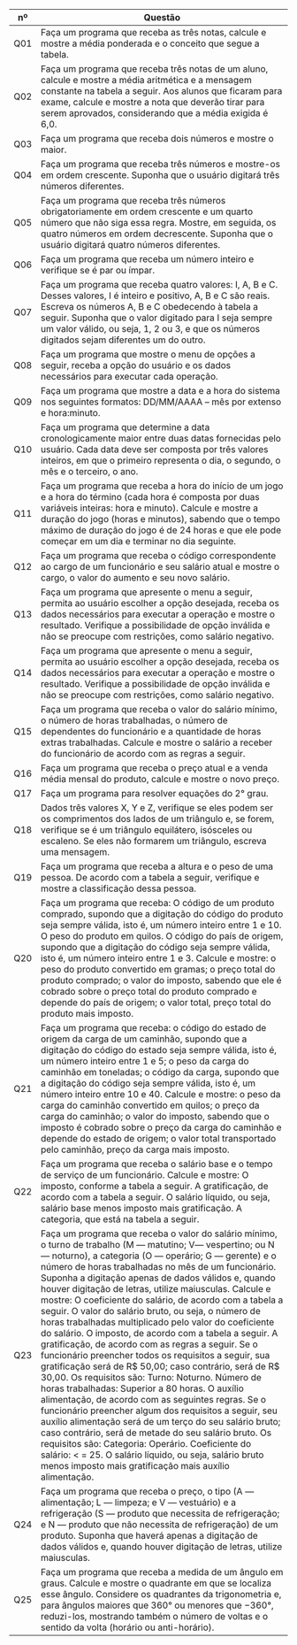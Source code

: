 nº  | Questão
----| ------
Q01 | Faça um programa que receba as três notas, calcule e mostre a média ponderada e o conceito que segue a tabela.
Q02 | Faça um programa que receba três notas de um aluno, calcule e mostre a média aritmética e a mensagem constante na tabela a seguir. Aos alunos que ficaram para exame, calcule e mostre a nota que deverão tirar para serem aprovados, considerando que a média exigida é 6,0.
Q03 | Faça um programa que receba dois números e mostre o maior.
Q04 | Faça um programa que receba três números e mostre-os em ordem crescente. Suponha que o usuário digitará três números diferentes.
Q05 | Faça um programa que receba três números obrigatoriamente em ordem crescente e um quarto número que não siga essa regra. Mostre, em seguida, os quatro números em ordem decrescente. Suponha que o usuário digitará quatro números diferentes.
Q06 | Faça um programa que receba um número inteiro e verifique se é par ou ímpar.
Q07 | Faça um programa que receba quatro valores: I, A, B e C. Desses valores, I é inteiro e positivo, A, B e C são reais. Escreva os números A, B e C obedecendo à tabela a seguir. Suponha que o valor digitado para I seja sempre um valor válido, ou seja, 1, 2 ou 3, e que os números digitados sejam diferentes um do outro.
Q08 | Faça um programa que mostre o menu de opções a seguir, receba a opção do usuário e os dados necessários para executar cada operação.
Q09 | Faça um programa que mostre a data e a hora do sistema nos seguintes formatos: DD/MM/AAAA – mês por extenso e hora:minuto.
Q10 | Faça um programa que determine a data cronologicamente maior entre duas datas fornecidas pelo usuário. Cada data deve ser composta por três valores inteiros, em que o primeiro representa o dia, o segundo, o mês e o terceiro, o ano.
Q11 | Faça um programa que receba a hora do início de um jogo e a hora do término (cada hora é composta por duas variáveis inteiras: hora e minuto). Calcule e mostre a duração do jogo (horas e minutos), sabendo que o tempo máximo de duração do jogo é de 24 horas e que ele pode começar em um dia e terminar no dia seguinte.
Q12 | Faça um programa que receba o código correspondente ao cargo de um funcionário e seu salário atual e mostre o cargo, o valor do aumento e seu novo salário.
Q13 | Faça um programa que apresente o menu a seguir, permita ao usuário escolher a opção desejada, receba os dados necessários para executar a operação e mostre o resultado. Verifique a possibilidade de opção inválida e não se preocupe com restrições, como salário negativo.
Q14 | Faça um programa que apresente o menu a seguir, permita ao usuário escolher a opção desejada, receba os dados necessários para executar a operação e mostre o resultado. Verifique a possibilidade de opção inválida e não se preocupe com restrições, como salário negativo.
Q15 | Faça um programa que receba o valor do salário mínimo, o número de horas trabalhadas, o número de dependentes do funcionário e a quantidade de horas extras trabalhadas. Calcule e mostre o salário a receber do funcionário de acordo com as regras a seguir.
Q16 | Faça um programa que receba o preço atual e a venda média mensal do produto, calcule e mostre o novo preço.
Q17 | Faça um programa para resolver equações do 2° grau.
Q18 | Dados três valores X, Y e Z, verifique se eles podem ser os comprimentos dos lados de um triângulo e, se forem, verifique se é um triângulo equilátero, isósceles ou escaleno. Se eles não formarem um triângulo, escreva uma mensagem.
Q19 | Faça um programa que receba a altura e o peso de uma pessoa. De acordo com a tabela a seguir, verifique e mostre a classificação dessa pessoa.
Q20 | Faça um programa que receba: O código de um produto comprado, supondo que a digitação do código do produto seja sempre válida, isto é, um número inteiro entre 1 e 10. O peso do produto em quilos. O código do país de origem, supondo que a digitação do código seja sempre válida, isto é, um número inteiro entre 1 e 3. Calcule e mostre: o peso do produto convertido em gramas; o preço total do produto comprado; o valor do imposto, sabendo que ele é cobrado sobre o preço total do produto comprado e depende do país de origem; o valor total, preço total do produto mais imposto.
Q21 | Faça um programa que receba: o código do estado de origem da carga de um caminhão, supondo que a digitação do código do estado seja sempre válida, isto é, um número inteiro entre 1 e 5; o peso da carga do caminhão em toneladas; o código da carga, supondo que a digitação do código seja sempre válida, isto é, um número inteiro entre 10 e 40. Calcule e mostre: o peso da carga do caminhão convertido em quilos; o preço da carga do caminhão; o valor do imposto, sabendo que o imposto é cobrado sobre o preço da carga do caminhão e depende do estado de origem; o valor total transportado pelo caminhão, preço da carga mais imposto.
Q22 | Faça um programa que receba o salário base e o tempo de serviço de um funcionário. Calcule e mostre: O imposto, conforme a tabela a seguir. A gratificação, de acordo com a tabela a seguir. O salário líquido, ou seja, salário base menos imposto mais gratificação. A categoria, que está na tabela a seguir.
Q23 | Faça um programa que receba o valor do salário mínimo, o turno de trabalho (M — matutino; V— vespertino; ou N — noturno), a categoria (O — operário; G — gerente) e o número de horas trabalhadas no mês de um funcionário. Suponha a digitação apenas de dados válidos e, quando houver digitação de letras, utilize maiusculas. Calcule e mostre: O coeficiente do salário, de acordo com a tabela a seguir. O valor do salário bruto, ou seja, o número de horas trabalhadas multiplicado pelo valor do coeficiente do salário. O imposto, de acordo com a tabela a seguir. A gratificação, de acordo com as regras a seguir. Se o funcionário preencher todos os requisitos a seguir, sua gratificação será de R$ 50,00; caso contrário, será de R$ 30,00. Os requisitos são: Turno: Noturno. Número de horas trabalhadas: Superior a 80 horas. O auxílio alimentação, de acordo com as seguintes regras. Se o funcionário preencher algum dos requisitos a seguir, seu auxílio alimentação será de um terço do seu salário bruto; caso contrário, será de metade do seu salário bruto. Os requisitos são: Categoria: Operário. Coeficiente do salário: < = 25. O salário líquido, ou seja, salário bruto menos imposto mais gratificação mais auxílio alimentação.
Q24 | Faça um programa que receba o preço, o tipo (A — alimentação; L — limpeza; e V — vestuário) e a refrigeração (S — produto que necessita de refrigeração; e N — produto que não necessita de refrigeração) de um produto. Suponha que haverá apenas a digitação de dados válidos e, quando houver digitação de letras, utilize maiusculas. 
Q25 | Faça um programa que receba a medida de um ângulo em graus. Calcule e mostre o quadrante em que se localiza esse ângulo. Considere os quadrantes da trigonometria e, para ângulos maiores que 360° ou menores que −360°, reduzi-los, mostrando também o número de voltas e o sentido da volta (horário ou anti-horário).
